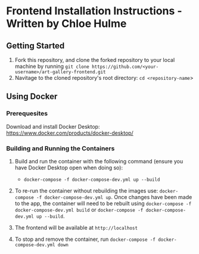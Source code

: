 # Frontend Installation Instructions - Written by Chloe Hulme

## Getting Started

1. Fork this repository, and clone the forked repository to your local machine by running `git clone https://github.com/<your-username>/art-gallery-frontend.git`
2. Navitage to the cloned repository's root directory: `cd <repository-name`>

## Using Docker

### Prerequesites

Download and install Docker Desktop: <https://www.docker.com/products/docker-desktop/>

### Building and Running the Containers

1. Build and run the container with the following command (ensure you have Docker Desktop open
when doing so):
    - `docker-compose -f docker-compose-dev.yml up --build`

2. To re-run the container without rebuilding the images use: `docker-compose -f docker-compose-dev.yml up`. Once changes have
been made to the app, the container will need to be rebuilt using `docker-compose -f docker-compose-dev.yml build` or
`docker-compose -f docker-compose-dev.yml up --build`.

3. The frontend will be available at `http://localhost`

4. To stop and remove the container, run `docker-compose -f docker-compose-dev.yml down`
